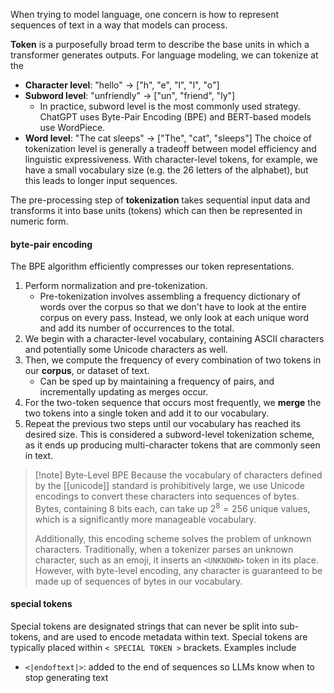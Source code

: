 When trying to model language, one concern is how to represent sequences of text in a way that models can process.

**Token** is a purposefully broad term to describe the base units in which a transformer generates outputs. For language modeling, we can tokenize at the 
- **Character level**: "hello" → ["h", "e", "l", "l", "o"]
- **Subword level**: "unfriendly" → ["un", "friend", "ly"]
	- In practice, subword level is the most commonly used strategy. ChatGPT uses Byte-Pair Encoding (BPE) and BERT-based models use WordPiece.
- **Word level**: "The cat sleeps" → ["The", "cat", "sleeps"]
The choice of tokenization level is generally a tradeoff between model efficiency and linguistic expressiveness. With character-level tokens, for example, we have a small vocabulary size (e.g. the 26 letters of the alphabet), but this leads to longer input sequences.

The pre-processing step of **tokenization** takes sequential input data and transforms it into base units (tokens) which can then be represented in numeric form.
#### byte-pair encoding
The BPE algorithm efficiently compresses our token representations. 
1. Perform normalization and pre-tokenization.
	- Pre-tokenization involves assembling a frequency dictionary of words over the corpus so that we don't have to look at the entire corpus on every pass. Instead, we only look at each unique word and add its number of occurrences to the total.
2. We begin with a character-level vocabulary, containing ASCII characters and potentially some Unicode characters as well. 
3. Then, we compute the frequency of every combination of two tokens in our **corpus**, or dataset of text.
	- Can be sped up by maintaining a frequency of pairs, and incrementally updating as merges occur.
4. For the two-token sequence that occurs most frequently, we **merge** the two tokens into a single token and add it to our vocabulary.
5. Repeat the previous two steps until our vocabulary has reached its desired size.
This is considered a subword-level tokenization scheme, as it ends up producing multi-character tokens that are commonly seen in text.

>[!note] Byte-Level BPE
>Because the vocabulary of characters defined by the [[unicode]] standard is prohibitively large, we use Unicode encodings to convert these characters into sequences of bytes. Bytes, containing 8 bits each, can take up $2^8 = 256$ unique values, which is a significantly more manageable vocabulary. 
>
>Additionally, this encoding scheme solves the problem of unknown characters. Traditionally, when a tokenizer parses an unknown character, such as an emoji, it inserts an `<UNKNOWN>` token in its place. However, with byte-level encoding, any character is guaranteed to be made up of sequences of bytes in our vocabulary.
#### special tokens
Special tokens are designated strings that can never be split into sub-tokens, and are used to encode metadata within text. Special tokens are typically placed within `< SPECIAL TOKEN >` brackets. Examples include
- `<|endoftext|>`: added to the end of sequences so LLMs know when to stop generating text